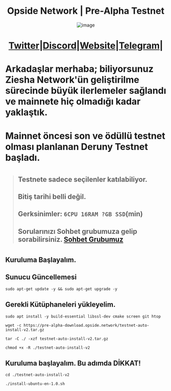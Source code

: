 <h1 align="center"> Opside Network | Pre-Alpha Testnet </h1>

<div align="center">

![image](https://github.com/Core-Node-Team/Testnet-TR/assets/76253089/1e5e96ef-77de-4db3-bf78-42304b162bc8)

#  [Twitter](https://twitter.com/OpsideZK)|[Discord](https://discord.gg/opside)|[Website](https://ziesha.network/)|[Telegram](https://t.me/OpsideTurkish)|

</div>

# Arkadaşlar merhaba; biliyorsunuz Ziesha Network'ün geliştirilme sürecinde büyük ilerlemeler sağlandı ve mainnete hiç olmadığı kadar yaklaştık.
# Mainnet öncesi son ve ödüllü testnet olması planlanan Deruny Testnet başladı.
#
> ## Testnete sadece seçilenler katılabiliyor.
> ## Bitiş tarihi belli değil.
> ## Gerksinimler: `6CPU 16RAM ?GB SSD`(min)
> ## Sorularınızı Sohbet grubumuza gelip sorabilirsiniz. [Sohbet Grubumuz](https://t.me/corenodechat)
#
## Kuruluma Başlayalım.

## Sunucu Güncellemesi
```
sudo apt-get update -y && sudo apt-get upgrade -y
```

## Gerekli Kütüphaneleri yükleyelim.
```
sudo apt install -y build-essential libssl-dev cmake screen git htop
```
```
wget -c https://pre-alpha-download.opside.network/testnet-auto-install-v2.tar.gz 
```
```
tar -C ./ -xzf testnet-auto-install-v2.tar.gz
```
```
chmod +x -R ./testnet-auto-install-v2
```
## Kuruluma başlayalım. Bu adımda DİKKAT!
```
cd ./testnet-auto-install-v2
```
```
./install-ubuntu-en-1.0.sh
```
